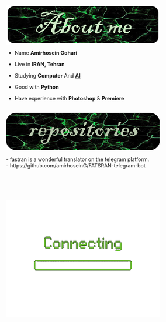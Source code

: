 <div>

<img src="./images/aboutme.png" width="420" align="center" />



<br/>


- Name **Amirhosein Gohari**

- Live in **IRAN, Tehran**

- Studying **Computer** And [**AI**](https://en.wikipedia.org/wiki/Artificial_intelligence)

- Good with **Python** 

- Have experience with **Photoshop** & **Premiere**
<br/>

<img src="./images/repositories.png" width="420" align="center" />
<br/>
<br/>
- fastran is a wonderful translator on the telegram platform.
<br/>
- https://github.com/amirhoseinG/FATSRAN-telegram-bot
<br/>
<br/>
<br/>
<br/>
<br/>
<br/>
<img src="./images/loading.gif" width="420" align="left" />
</div>
